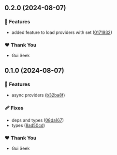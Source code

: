 ## 0.2.0 (2024-08-07)


### 🚀 Features

- added feature to load providers with set ([0171932](https://github.com/websqnl/di/commit/0171932))

### ❤️  Thank You

- Gui Seek

## 0.1.0 (2024-08-07)


### 🚀 Features

- async providers ([b32ba8f](https://github.com/websqnl/di/commit/b32ba8f))

### 🩹 Fixes

- deps and types ([08da167](https://github.com/websqnl/di/commit/08da167))
- types ([8ad50cd](https://github.com/websqnl/di/commit/8ad50cd))

### ❤️  Thank You

- Gui Seek